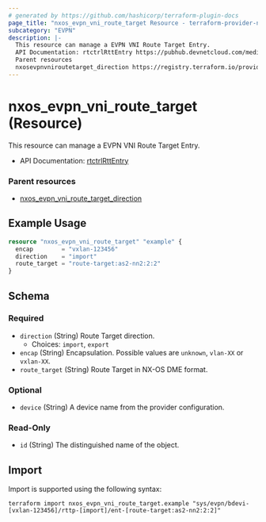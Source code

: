 ```yaml
---
# generated by https://github.com/hashicorp/terraform-plugin-docs
page_title: "nxos_evpn_vni_route_target Resource - terraform-provider-nxos"
subcategory: "EVPN"
description: |-
  This resource can manage a EVPN VNI Route Target Entry.
  API Documentation: rtctrlRttEntry https://pubhub.devnetcloud.com/media/dme-docs-10-2-2/docs/Routing%20and%20Forwarding/rtctrl:RttEntry/
  Parent resources
  nxosevpnvniroutetarget_direction https://registry.terraform.io/providers/CiscoDevNet/nxos/latest/docs/resources/evpn_vni_route_target_direction
---
```


# nxos_evpn_vni_route_target (Resource)

This resource can manage a EVPN VNI Route Target Entry.

- API Documentation: [rtctrlRttEntry](https://pubhub.devnetcloud.com/media/dme-docs-10-2-2/docs/Routing%20and%20Forwarding/rtctrl:RttEntry/)

### Parent resources

- [nxos_evpn_vni_route_target_direction](https://registry.terraform.io/providers/CiscoDevNet/nxos/latest/docs/resources/evpn_vni_route_target_direction)

## Example Usage

```terraform
resource "nxos_evpn_vni_route_target" "example" {
  encap        = "vxlan-123456"
  direction    = "import"
  route_target = "route-target:as2-nn2:2:2"
}
```

<!-- schema generated by tfplugindocs -->
## Schema

### Required

- `direction` (String) Route Target direction.
  - Choices: `import`, `export`
- `encap` (String) Encapsulation. Possible values are `unknown`, `vlan-XX` or `vxlan-XX`.
- `route_target` (String) Route Target in NX-OS DME format.

### Optional

- `device` (String) A device name from the provider configuration.

### Read-Only

- `id` (String) The distinguished name of the object.

## Import

Import is supported using the following syntax:

```shell
terraform import nxos_evpn_vni_route_target.example "sys/evpn/bdevi-[vxlan-123456]/rttp-[import]/ent-[route-target:as2-nn2:2:2]"
```
